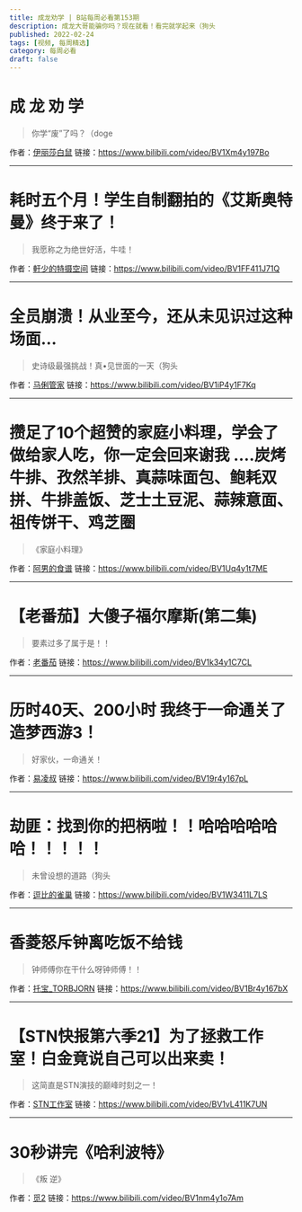 ```yaml
---
title: 成龙劝学 | B站每周必看第153期
description: 成龙大哥能骗你吗？现在就看！看完就学起来（狗头
published: 2022-02-24
tags: [视频, 每周精选]
category: 每周必看
draft: false
---
```


# 成 龙 劝 学
> 你学“废”了吗？（doge

作者：[伊丽莎白鼠](https://space.bilibili.com/375375)
链接：https://www.bilibili.com/video/BV1Xm4y197Bo

---

# 耗时五个月！学生自制翻拍的《艾斯奥特曼》终于来了！
> 我愿称之为绝世好活，牛哇！

作者：[軒少的特摄空间](https://space.bilibili.com/432938640)
链接：https://www.bilibili.com/video/BV1FF411J71Q

---

# 全员崩溃！从业至今，还从未见识过这种场面…
> 史诗级最强挑战！真•见世面的一天（狗头

作者：[马俐管家](https://space.bilibili.com/1590082082)
链接：https://www.bilibili.com/video/BV1iP4y1F7Kq

---

# 攒足了10个超赞的家庭小料理，学会了做给家人吃，你一定会回来谢我 ….炭烤牛排、孜然羊排、真蒜味面包、鲍耗双拼、牛排盖饭、芝士土豆泥、蒜辣意面、祖传饼干、鸡芝圈
> 《家庭小料理》

作者：[阿男的食谱](https://space.bilibili.com/86138838)
链接：https://www.bilibili.com/video/BV1Uq4y1t7ME

---

# 【老番茄】大傻子福尔摩斯(第二集)
> 要素过多了属于是！！

作者：[老番茄](https://space.bilibili.com/546195)
链接：https://www.bilibili.com/video/BV1k34y1C7CL

---

# 历时40天、200小时 我终于一命通关了造梦西游3！
> 好家伙，一命通关！

作者：[易凌叔](https://space.bilibili.com/344488725)
链接：https://www.bilibili.com/video/BV19r4y167pL

---

# 劫匪：找到你的把柄啦！！哈哈哈哈哈哈！！！！！
> 未曾设想的道路（狗头

作者：[逗比的雀巢](https://space.bilibili.com/5294454)
链接：https://www.bilibili.com/video/BV1W3411L7LS

---

# 香菱怒斥钟离吃饭不给钱
> 钟师傅你在干什么呀钟师傅！！

作者：[托宝_TORBJORN](https://space.bilibili.com/32618090)
链接：https://www.bilibili.com/video/BV1Br4y167bX

---

# 【STN快报第六季21】为了拯救工作室！白金竟说自己可以出来卖！
> 这简直是STN演技的巅峰时刻之一！

作者：[STN工作室](https://space.bilibili.com/7349)
链接：https://www.bilibili.com/video/BV1vL411K7UN

---

# 30秒讲完《哈利波特》
> 《叛 逆》

作者：[觅2](https://space.bilibili.com/1238329219)
链接：https://www.bilibili.com/video/BV1nm4y1o7Am

